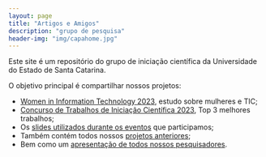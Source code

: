 ```yaml
---
layout: page
title: "Artigos e Amigos"
description: "grupo de pesquisa"
header-img: "img/capahome.jpg"
---
```


Este site é um repositório do grupo de iniciação científica da Universidade do Estado de Santa Catarina. 

O objetivo principal é compartilhar nossos projetos:
- [Women in Information Technology 2023](../book/), estudo sobre mulheres e TIC;
- [Concurso de Trabalhos de Iniciação Científica 2023](../book-basics/), Top 3 melhores trabalhos;
- Os [slides utilizados durante os eventos](../slides) que participamos;
- Também contém todos nossos [projetos anteriores](../tweets);
- Bem como um [apresentação de todos nossos pesquisadores](../algorithms).


<link rel='icon' href='https://artigos-e-amigos.github.io/img/icon.ico' type='image/x-icon' sizes="16x16" />
